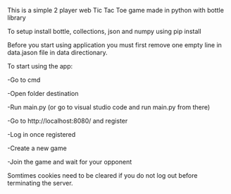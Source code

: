 This is a simple 2 player web Tic Tac Toe game made in python with bottle library



To setup install bottle, collections, json and numpy using pip install

Before you start using application you must first remove one empty line in data.jason file in data directionary. 



To start using the app:

-Go to cmd

-Open folder destination

-Run main.py (or go to visual studio code and run main.py from there)

-Go to http://localhost:8080/ and register

-Log in once registered

-Create a new game

-Join the game and wait for your opponent



Somtimes cookies need to be cleared if you do not log out before terminating the server.
